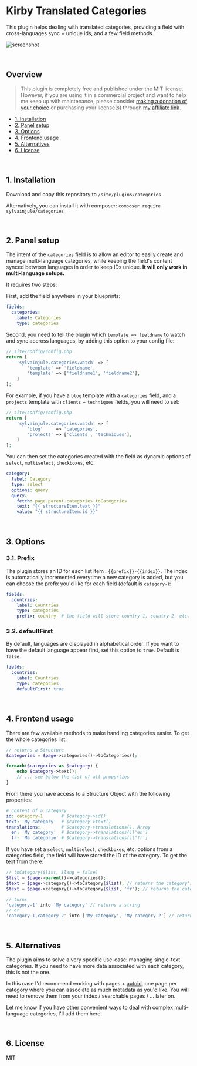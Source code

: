 # Kirby Translated Categories

This plugin helps dealing with translated categories, providing a field with cross-languages sync + unique ids, and a few field methods.

![screenshot](https://user-images.githubusercontent.com/14079751/79684385-2bea3880-8231-11ea-8889-a2846b196070.png)

<br/>

## Overview

> This plugin is completely free and published under the MIT license. However, if you are using it in a commercial project and want to help me keep up with maintenance, please consider [making a donation of your choice](https://www.paypal.me/sylvainjl) or purchasing your license(s) through [my affiliate link](https://a.paddle.com/v2/click/1129/36369?link=1170).

- [1. Installation](#1-installation)
- [2. Panel setup](#2-panel-setup)
- [3. Options](#3-options)
- [4. Frontend usage](#4-frontend-usage)
- [5. Alternatives](#5-alternatives)
- [6. License](#6-license)

<br/>

## 1. Installation

Download and copy this repository to ```/site/plugins/categories```

Alternatively, you can install it with composer: ```composer require sylvainjule/categories```

<br/>

## 2. Panel setup

The intent of the `categories` field is to allow an editor to easily create and manage multi-language categories, while keeping the field's content synced between languages in order to keep IDs unique. **It will only work in multi-language setups.**

It requires two steps:

First, add the field anywhere in your blueprints:

```yaml
fields:
  categories:
    label: Categories
    type: categories
```

Second, you need to tell the plugin which `template => fieldname` to watch and sync accross languages, by adding this option to your config file:

```php
// site/config/config.php
return [
    'sylvainjule.categories.watch' => [
        'template' => 'fieldname',
        'template' => ['fieldname1', 'fieldname2'],
    ]
];
```

For example, if you have a `blog` template with a `categories` field, and a `projects` template with `clients` + `techniques` fields, you will need to set:

```php
// site/config/config.php
return [
    'sylvainjule.categories.watch' => [
        'blog'     => 'categories',
        'projects' => ['clients', 'techniques'],
    ]
];
```

You can then set the categories created with the field as dynamic options of `select`, `multiselect`, `checkboxes`, etc.

```yaml
category:
  label: Category
  type: select
  options: query
  query:
    fetch: page.parent.categories.toCategories
    text: "{{ structureItem.text }}"
    value: "{{ structureItem.id }}"
```

<br>

## 3. Options

### 3.1. Prefix

The plugin stores an ID for each list item : `{{prefix}}-{{index}}`. The index is automatically incremented everytime a new category is added, but you can choose the prefix you'd like for each field (default is `category-`):

```yaml
fields:
  countries:
    label: Countries
    type: categories
    prefix: country- # the field will store country-1, country-2, etc.
```

### 3.2. defaultFirst

By default, languages are displayed in alphabetical order. If you want to have the default language appear first, set this option to `true`. Default is `false`.

```yaml
fields:
  countries:
    label: Countries
    type: categories
    defaultFirst: true
```

<br>

## 4. Frontend usage

There are few available methods to make handling categories easier. To get the whole categories list:

```php
// returns a Structure
$categories = $page->categories()->toCategories();

foreach($categories as $category) {
    echo $category->text();
    // ... see below the list of all properties
}
```

From there you have access to a Structure Object with the following properties:

```yaml
# content of a category
id: category-1       # $category->id()
text: 'My category'  # $category->text()
translations:        # $category->translations(), Array
  en: 'My category'  # $category->translations()['en']
  fr: 'Ma catégorie' # $category->translations()['fr']
```

If you have set a `select`, `multiselect`, `checkboxes`, etc. options from a categories field, the field will have stored the ID of the category. To get the text from there:

```php
// toCategory($list, $lang = false)
$list = $page->parent()->categories();
$text = $page->category()->toCategory($list); // returns the category's text in the current language
$text = $page->category()->toCategory($list, 'fr'); // returns the category's text in French

// turns
'category-1' into 'My category' // returns a string
// or
'category-1,category-2' into ['My category', 'My category 2'] // returns an array
```

<br/>

## 5. Alternatives

The plugin aims to solve a very specific use-case: managing single-text categories. If you need to have more data associated with each category, this is not the one.

In this case I'd recommend working with pages + [autoid](https://github.com/bnomei/kirby3-autoid), one page per category where you can associate as much metadata as you'd like. You will need to remove them from your index / searchable pages / … later on.

Let me know if you have other convenient ways to deal with complex multi-language categories, I'll add them here.

<br/>

## 6. License

MIT

